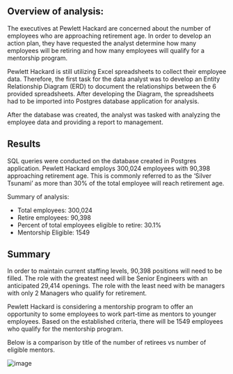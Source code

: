 ## Overview of analysis:   
The executives at Pewlett Hackard are concerned about the number of employees who are approaching retirement age. In order to develop an action plan, they have requested the analyst determine how many employees will be retiring and how many employees will qualify for a mentorship program. 

Pewlett Hackard is still utilizing Excel spreadsheets to collect their employee data. Therefore, the first task for the data analyst was to develop an Entity Relationship Diagram  (ERD) to document the relationships between the 6 provided spreadsheets. After developing the Diagram, the spreadsheets had to be imported into Postgres database application for analysis. 

After the database was created, the analyst was tasked with analyzing the employee data and providing a report to management.

## Results
SQL queries were conducted on the database created in Postgres application.  Pewlett Hackard employs 300,024 employees with 90,398 approaching retirement age. This is commonly referred to as the ‘Silver Tsunami’ as more than 30% of the total employee will reach retirement age. 

Summary of analysis: 
- Total employees:  300,024
- Retire employees: 90,398 
- Percent of total employees eligible to retire: 30.1%
- Mentorship Eligible: 1549

## Summary
In order to maintain current staffing levels, 90,398 positions will need to be filled. The role with the greatest need will be Senior Engineers with an anticipated 29,414 openings. The role with the least need with be managers with only 2 Managers who qualify for retirement. 

Pewlett Hackard is considering a mentorship program to offer an opportunity to some employees to work part-time as mentors to younger employees. Based on the established criteria, there will be 1549 employees who qualify for the mentorship program.

Below is a comparison by title of the number of retirees vs number of eligible mentors.

![image](https://user-images.githubusercontent.com/88912539/137568440-9ef85221-9a30-40dd-87c3-4a31e2ccbf03.png)
